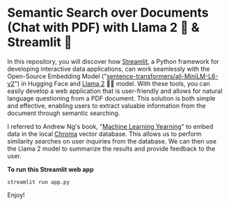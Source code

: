 # Semantic Search over Documents (Chat with PDF) with Llama 2 🦙 & Streamlit 🌠

In this repository, you will discover how [Streamlit](https://streamlit.io/), a Python framework for developing interactive data applications, can work seamlessly with the Open-Source Embedding Model ("[sentence-transformers/all-MiniLM-L6-v2](https://huggingface.co/sentence-transformers/all-MiniLM-L6-v2)") in Hugging Face and [Llama 2](https://huggingface.co/sentence-transformers/all-MiniLM-L6-v2) 🦙🦙 model. With these tools, you can easily develop a web application that is user-friendly and allows for natural language questioning from a PDF document. This solution is both simple and effective, enabling users to extract valuable information from the document through semantic searching.

I referred to Andrew Ng's book, "[Machine Learning Yearning](https://info.deeplearning.ai/machine-learning-yearning-book)" to embed data in the local [Chroma](https://www.trychroma.com/) vector database. This allows us to perform similarity searches on user inquiries from the database. We can then use the Llama 2 model to summarize the results and provide feedback to the user.



**To run this Streamlit web app**
```
streamlit run app.py
```

Enjoy!

